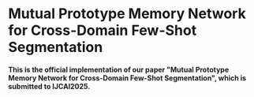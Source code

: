 # Mutual Prototype Memory Network for Cross-Domain Few-Shot Segmentation

#### This is the official implementation of our paper "Mutual Prototype Memory Network for Cross-Domain Few-Shot Segmentation", which is submitted to IJCAI2025.

